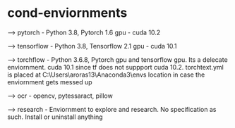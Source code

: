 # cond-enviornments

--> pytorch - Python 3.8, Pytorch 1.6 gpu - cuda 10.2

--> tensorflow - Python 3.8, Tensorflow 2.1 gpu - cuda 10.1

--> torchflow - Python 3.6.8, Pytorch gpu and tensorflow gpu. Its a delecate enviornment. cuda 10.1 since tf does not suppport cuda 10.2. 
    torchtext.yml is placed at C:\Users\aroras13\Anaconda3\envs location in case the enviornment gets messed up
    
--> ocr - opencv, pytessaract, pillow

--> research - Enviornment to explore and research. No specification as such. Install or uninstall anything

